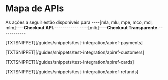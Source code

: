 # Mapa de APIs

As ações a seguir estão disponíveis para ----[mla, mlu, mpe, mco, mcl, mlm]----**Checkout API.**------------ ----[mlb]----**Checkout Transparente.**------------

[TXTSNIPPET][/guides/snippets/test-integration/apiref-payments]

[TXTSNIPPET][/guides/snippets/test-integration/apiref-customers]

[TXTSNIPPET][/guides/snippets/test-integration/apiref-cards]

[TXTSNIPPET][/guides/snippets/test-integration/apiref-refunds]